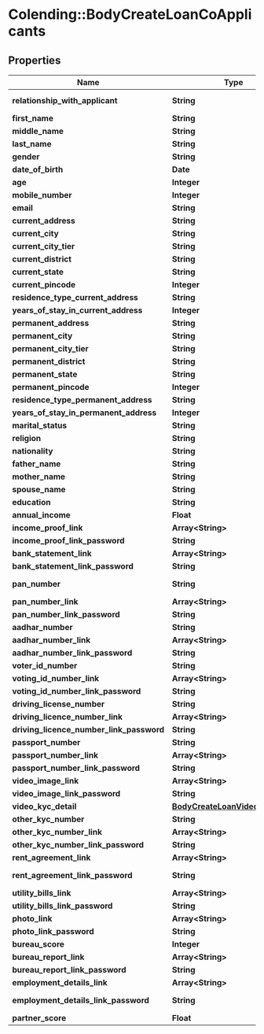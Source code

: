 # Colending::BodyCreateLoanCoApplicants

## Properties
Name | Type | Description | Notes
------------ | ------------- | ------------- | -------------
**relationship_with_applicant** | **String** | Father/Mother/Brother/Son/Daughter/Friend/Other relative | [optional] 
**first_name** | **String** | First Name of the CoApplicant | [optional] 
**middle_name** | **String** | Middle Name of the CoApplicant | [optional] 
**last_name** | **String** | Last Name of the CoApplicant | [optional] 
**gender** | **String** | M / F / O | [optional] 
**date_of_birth** | **Date** | Date of Birth (YYYY-MM-DD) | [optional] 
**age** | **Integer** | Age in years | [optional] 
**mobile_number** | **Integer** | Mobile Number of the CoApplicant (10 digits) | [optional] 
**email** | **String** | Personal Email ID of the CoApplicant | [optional] 
**current_address** | **String** | Free flowing text | [optional] 
**current_city** | **String** | City in which CoApplicant is currently residing | [optional] 
**current_city_tier** | **String** | tier_1, tier_2 etc. for the current city | [optional] 
**current_district** | **String** | District in which CoApplicant is currently residing | [optional] 
**current_state** | **String** | State in which CoApplicant is currently residing | [optional] 
**current_pincode** | **Integer** | Pincode of the current address | [optional] 
**residence_type_current_address** | **String** | rented / owned / leased | [optional] 
**years_of_stay_in_current_address** | **Integer** | How many years stayed in the current address | [optional] 
**permanent_address** | **String** | Free flowing text | [optional] 
**permanent_city** | **String** | City in which CoApplicant is currently residing | [optional] 
**permanent_city_tier** | **String** | tier_1, tier_2 etc. for the permanent city | [optional] 
**permanent_district** | **String** | District in which CoApplicant is currently residing | [optional] 
**permanent_state** | **String** | State in which CoApplicant is currently residing | [optional] 
**permanent_pincode** | **Integer** | Pincode of the current address | [optional] 
**residence_type_permanent_address** | **String** | rented / owned / leased | [optional] 
**years_of_stay_in_permanent_address** | **Integer** | How many years stayed in the permanent address | [optional] 
**marital_status** | **String** | Married / Unmarried | [optional] 
**religion** | **String** | Religion of the CoApplicant | [optional] 
**nationality** | **String** | Nationality of the CoApplicant | [optional] 
**father_name** | **String** | Father Name of the CoApplicant | [optional] 
**mother_name** | **String** | Mother Name of the CoApplicant | [optional] 
**spouse_name** | **String** | Spouse Name of the CoApplicant | [optional] 
**education** | **String** | Free flowing text | [optional] 
**annual_income** | **Float** | Annual Income of the CoApplicant (in Rupees) | [optional] 
**income_proof_link** | **Array&lt;String&gt;** | CoApplicant Income Proof Link | [optional] 
**income_proof_link_password** | **String** | CoApplicant Income Proof Link Password | [optional] 
**bank_statement_link** | **Array&lt;String&gt;** | CoApplicant Bank Statement Link | [optional] 
**bank_statement_link_password** | **String** | CoApplicant Bank Statement Link Password | [optional] 
**pan_number** | **String** | PAN Number of the CoApplicant (10 digit Alphanumeric) | [optional] 
**pan_number_link** | **Array&lt;String&gt;** | PAN Document Link | [optional] 
**pan_number_link_password** | **String** | PAN Document Link Password | [optional] 
**aadhar_number** | **String** | Aadhar Number of the CoApplicant (12 digits) | [optional] 
**aadhar_number_link** | **Array&lt;String&gt;** | Aadhar Document Link | [optional] 
**aadhar_number_link_password** | **String** | Aadhar Document Link Password | [optional] 
**voter_id_number** | **String** | Voter ID Number of the CoApplicant | [optional] 
**voting_id_number_link** | **Array&lt;String&gt;** | Voter Document Link | [optional] 
**voting_id_number_link_password** | **String** | Voter Document Link Password | [optional] 
**driving_license_number** | **String** | Driving License Number of the CoApplicant | [optional] 
**driving_licence_number_link** | **Array&lt;String&gt;** | Driving License Document Link | [optional] 
**driving_licence_number_link_password** | **String** | Driving License Document Link Password | [optional] 
**passport_number** | **String** | Passport Number of the CoApplicant | [optional] 
**passport_number_link** | **Array&lt;String&gt;** | Passport Document Link | [optional] 
**passport_number_link_password** | **String** | Passport Document Link Password | [optional] 
**video_image_link** | **Array&lt;String&gt;** | Video KYC of the CoApplicant | [optional] 
**video_image_link_password** | **String** | Video KYC Password of the CoApplicant | [optional] 
**video_kyc_detail** | [**BodyCreateLoanVideoKycDetail**](BodyCreateLoanVideoKycDetail.md) |  | [optional] 
**other_kyc_number** | **String** | KYC Number of the CoApplicant | [optional] 
**other_kyc_number_link** | **Array&lt;String&gt;** | KYC Image of the CoApplicant | [optional] 
**other_kyc_number_link_password** | **String** | KYC Image Password of the CoApplicant | [optional] 
**rent_agreement_link** | **Array&lt;String&gt;** | CoApplicant Rent Agreement Document Link | [optional] 
**rent_agreement_link_password** | **String** | CoApplicant Rent Agreement Document Link Password | [optional] 
**utility_bills_link** | **Array&lt;String&gt;** | Utility Bills Copies (If any) | [optional] 
**utility_bills_link_password** | **String** | Utility Bills Copies Password (If any) | [optional] 
**photo_link** | **Array&lt;String&gt;** | Photo Image of the CoApplicant | [optional] 
**photo_link_password** | **String** | Photo Image Password of the CoApplicant | [optional] 
**bureau_score** | **Integer** | Bureau Score of the CoApplicant | [optional] 
**bureau_report_link** | **Array&lt;String&gt;** | CoApplicant&amp;#39;s Bureau Report Link | [optional] 
**bureau_report_link_password** | **String** | CoApplicant&amp;#39;s Bureau Report Link Password | [optional] 
**employment_details_link** | **Array&lt;String&gt;** | CoApplicant&amp;#39;s Employment Details Link | [optional] 
**employment_details_link_password** | **String** | CoApplicant&amp;#39;s Employment Details Link Password | [optional] 
**partner_score** | **Float** | Score Captured by the Partner | [optional] 

